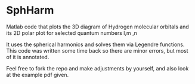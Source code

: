 # SphHarm

Matlab code that plots the 3D diagram of Hydrogen molecular orbitals and its 2D polar plot for selected quantum numbers l,m ,n

It uses the spherical harmonics and solves them via Legendre functions. This code was written some time back so there are minor errors, but most of it is annotated.

Feel free to fork the repo and make adjustments by yourself, and also look at the example pdf given.
